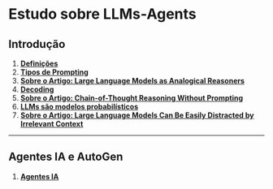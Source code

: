 # Estudo sobre LLMs-Agents

## Introdução

1. **[Definições](/basico/anot01.md)**<br>
2. **[Tipos de Prompting](/basico/anot02.md)**<br>
3. **[Sobre o Artigo: Large Language Models as Analogical Reasoners](/basico/anot03.md)**<br>
4. **[Decoding](/basico/anot05.md)**<br>
5. **[Sobre o Artigo: Chain-of-Thought Reasoning Without Prompting](/basico/anot04.md)**<br>
6. **[LLMs são modelos probabilísticos](/basico/anot06.md)**<br>
7. **[Sobre o Artigo: Large Language Models Can Be Easily Distracted by Irrelevant Context](/basico/anot07.md)**<br>

---
## Agentes IA e AutoGen

1. **[Agentes IA](/autogen/anot01.md)**<br>
